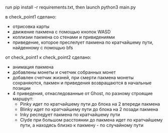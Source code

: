 run pip install -r requirements.txt, then launch python3 main.py

в check_point1 сделано:
- отрисовка карты
- движение пакмена с помощью кнопок WASD
- коллизии пакмена со стенами и привидениями
- приведение, которое преслелует пакмена по кратчайшему пути, найденному с помощью bfs

от check_point1 к check_point2 сделано:
- анимация пакмена
- добавлены монеты и счетчик собранных монет
- добавлен счетчик жизней, при смерти пакмена монеты сохраняются, пакмен и приведения возвращаются в начальные позиции
- 4 приведения, отнаследованные от Ghost, по разному строящие маршрут:
    - Pinky идет по кратчайшему пути до блока на 2 впереди пакмена
    - Blinky идет по кратчайшему пути до блока на 2 позади пакмена
    - Inky реследует пакмена по кратчайшему пути
    - Clyde при большом расстоянии до пакмена идет по кратчайшему пути,
      а находясь близко к пакмену - по случайному пути